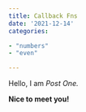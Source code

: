 ```yaml
---
title: Callback Fns
date: '2021-12-14'
categories:

- "numbers"
- "even"

---
```


Hello, I am _Post One._

**Nice to meet you!**